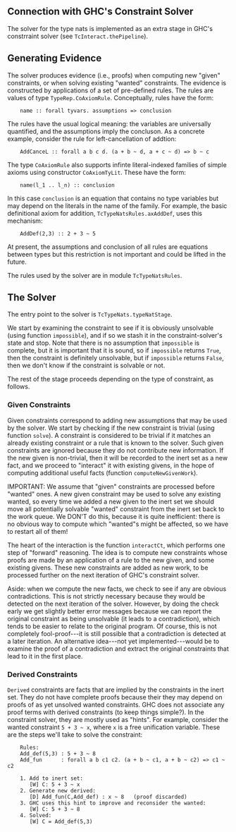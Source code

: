 ## Connection with GHC's Constraint Solver



The solver for the type nats is implemented as an
extra stage in GHC's constrraint solver (see `TcInteract.thePipeline`).


## Generating Evidence



The solver produces evidence (i.e., proofs) when computing new "given"
constraints, or when solving existing "wanted" constraints.
The evidence is constructed by applications of a set of pre-defined
rules.  The rules are values of type `TypeRep.CoAxiomRule`.
Conceptually, rules have the form:


```wiki
    name :: forall tyvars. assumptions => conclusion
```


The rules have the usual logical meaning: the variables are universally
quantified, and the assumptions imply the concluson.  As a concrete example,
consider the rule for left-cancellation of addtion:


```wiki
    AddCanceL :: forall a b c d. (a + b ~ d, a + c ~ d) => b ~ c
```


The type `CoAxiomRule` also supports infinte literal-indexed families
of simple axioms using constructor `CoAxiomTyLit`.  These have the form:


```wiki
    name(l_1 .. l_n) :: conclusion
```


In this case `conclusion` is an equation that contains no type variables
but may depend on the literals in the name of the family.  For example,
the basic definitional axiom for addition, `TcTypeNatsRules.axAddDef`,
uses this mechanism:


```wiki
    AddDef(2,3) :: 2 + 3 ~ 5
```


At present, the assumptions and conclusion of all rules are equations between
types but this restriction is not important and could be lifted in the future.



The rules used by the solver are in module `TcTypeNatsRules`.


## The Solver



The entry point to the solver is `TcTypeNats.typeNatStage`.



We start by examining the constraint to see if it is obviously unsolvable
(using function `impossible`), and if so we stash it in the
constraint-solver's state and stop.  Note that there is no assumption that
`impossible` is complete, but it is important that it is sound, so
if `impossible` returns `True`, then the constraint is definitely unsolvable,
but if `impossible` returns `False`, then we don't know if the constraint
is solvable or not.



The rest of the stage proceeds depending on the type of constraint,
as follows.


### Given Constraints



Given constraints correspond to adding new assumptions that may be used
by the solver.  We start by checking if the new constraint is trivial
(using function `solve`).  A constraint is considered to be trivial
if it matches an already existing constraint or a rule that is known
to the solver.  Such given constraints are ignored because they do not
contribute new information.  If the new given is non-trivial, then it
will be recorded to the inert set as a new fact, and we proceed
to "interact" it with existing givens, in the hope of computing additional
useful facts (function `computeNewGivenWork`).



IMPORTANT: We assume that "given" constraints are processed before "wanted"
ones.  A new given constraint may be used to solve any existing
wanted, so every time we added a new given to the inert set we should
move all potentially solvable "wanted" constraint from the
inert set back to the work queue.   We DON'T do this, because it is
quite inefficient: there is no obvious way to compute which "wanted"s
might be affected, so we have to restart all of them!



The heart of the interaction is the function `interactCt`, which
performs one step of "forward" reasoning.  The idea is to compute
new constraints whose proofs are made by an application of a rule
to the new given, and some existing givens.  These new constraints are
added as new work, to be processed further on the next iteration of
GHC's constraint solver.



Aside: when we compute the new facts, we check to see if any are
obvious contradictions.  This is not strictly necessary because they
would be detected on the next iteration of the solver.  However, by doing
the check early we get slightly better error messages because
we can report the original constraint as being unsolvable (it leads
to a contradiction), which tends to be easier to relate to the original
program.  Of course, this is not completely fool-proof---it is still
possible that a contradiction is detected at a later iteration.
An alternative idea---not yet implemented---would be to examine the
proof of a contradiction and extract the original constraints that lead
to it in the first place.


### Derived Constraints



``Derived`` constraints are facts that are implied by the constraints
in the inert set.  They do not have complete proofs because their
they may depend on proofs of as yet unsolved wanted constraints.
GHC does not associate any proof terms with derived constraints (to keep things simple?).
In the constraint solver, they are mostly used as "hints".  For example,
consider the wanted constraint `5 + 3 ~ x`, where `x` is a
free unification variable.  These are the steps we'll take to solve
the constraint:


```wiki
    Rules:
    Add_def(5,3) : 5 + 3 ~ 8
    Add_fun      : forall a b c1 c2. (a + b ~ c1, a + b ~ c2) => c1 ~ c2

    1. Add to inert set:
       [W] C: 5 + 3 ~ x
    2. Generate new derived:
       [D] Add_fun(C,Add_def) : x ~ 8   (proof discarded)
    3. GHC uses this hint to improve and reconsider the wanted:
       [W] C: 5 + 3 ~ 8
    4. Solved:
       [W] C = Add_def(5,3)
```